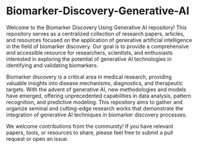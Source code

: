 # Biomarker-Discovery-Generative-AI
Welcome to the Biomarker Discovery Using Generative AI repository! This repository serves as a centralized collection of research papers, articles, and resources focused on the application of generative artificial intelligence in the field of biomarker discovery. Our goal is to provide a comprehensive and accessible resource for researchers, scientists, and enthusiasts interested in exploring the potential of generative AI technologies in identifying and validating biomarkers.

Biomarker discovery is a critical area in medical research, providing valuable insights into disease mechanisms, diagnostics, and therapeutic targets. With the advent of generative AI, new methodologies and models have emerged, offering unprecedented capabilities in data analysis, pattern recognition, and predictive modeling. This repository aims to gather and organize seminal and cutting-edge research works that demonstrate the integration of generative AI techniques in biomarker discovery processes.

We welcome contributions from the community! If you have relevant papers, tools, or resources to share, please feel free to submit a pull request or open an issue.
